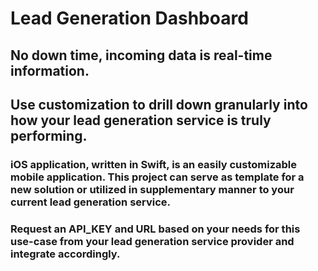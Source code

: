# Lead Generation Dashboard  
## No down time, incoming data is real-time information.
## Use customization to drill down granularly into how your lead generation service is truly performing.

### iOS application, written in Swift, is an easily customizable mobile application. This project can serve as template for a new solution or utilized in supplementary manner to your current lead generation service.

### Request an API_KEY and URL based on your needs for this use-case from your lead generation service provider and integrate accordingly.
 
